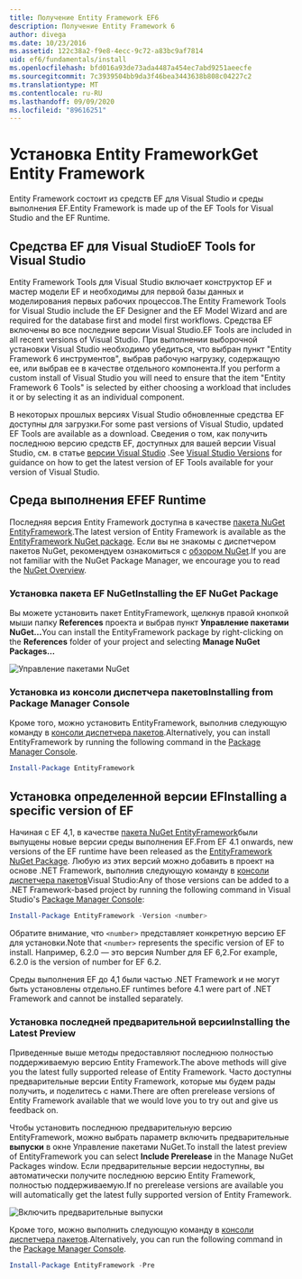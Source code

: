 ```yaml
---
title: Получение Entity Framework EF6
description: Получение Entity Framework 6
author: divega
ms.date: 10/23/2016
ms.assetid: 122c38a2-f9e8-4ecc-9c72-a83bc9af7814
uid: ef6/fundamentals/install
ms.openlocfilehash: bfd016a93de73ada4487a454ec7abd9251aeecfe
ms.sourcegitcommit: 7c3939504bb9da3f46bea3443638b808c04227c2
ms.translationtype: MT
ms.contentlocale: ru-RU
ms.lasthandoff: 09/09/2020
ms.locfileid: "89616251"
---
```

# <a name="get-entity-framework"></a><span data-ttu-id="fe652-103">Установка Entity Framework</span><span class="sxs-lookup"><span data-stu-id="fe652-103">Get Entity Framework</span></span>
<span data-ttu-id="fe652-104">Entity Framework состоит из средств EF для Visual Studio и среды выполнения EF.</span><span class="sxs-lookup"><span data-stu-id="fe652-104">Entity Framework is made up of the EF Tools for Visual Studio and the EF Runtime.</span></span>

## <a name="ef-tools-for-visual-studio"></a><span data-ttu-id="fe652-105">Средства EF для Visual Studio</span><span class="sxs-lookup"><span data-stu-id="fe652-105">EF Tools for Visual Studio</span></span>

<span data-ttu-id="fe652-106">Entity Framework Tools для Visual Studio включает конструктор EF и мастер модели EF и необходимы для первой базы данных и моделирования первых рабочих процессов.</span><span class="sxs-lookup"><span data-stu-id="fe652-106">The Entity Framework Tools for Visual Studio include the EF Designer and the EF Model Wizard and are required for the database first and model first workflows.</span></span> <span data-ttu-id="fe652-107">Средства EF включены во все последние версии Visual Studio.</span><span class="sxs-lookup"><span data-stu-id="fe652-107">EF Tools are included in all recent versions of Visual Studio.</span></span> <span data-ttu-id="fe652-108">При выполнении выборочной установки Visual Studio необходимо убедиться, что выбран пункт "Entity Framework 6 инструментов", выбрав рабочую нагрузку, содержащую ее, или выбрав ее в качестве отдельного компонента.</span><span class="sxs-lookup"><span data-stu-id="fe652-108">If you perform a custom install of Visual Studio you will need to ensure that the item "Entity Framework 6 Tools" is selected by either choosing a workload that includes it or by selecting it as an individual component.</span></span>

<span data-ttu-id="fe652-109">В некоторых прошлых версиях Visual Studio обновленные средства EF доступны для загрузки.</span><span class="sxs-lookup"><span data-stu-id="fe652-109">For some past versions of Visual Studio, updated EF Tools are available as a download.</span></span> <span data-ttu-id="fe652-110">Сведения о том, как получить последнюю версию средств EF, доступных для вашей версии Visual Studio, см. в статье [версии Visual Studio](xref:ef6/what-is-new/visual-studio) .</span><span class="sxs-lookup"><span data-stu-id="fe652-110">See [Visual Studio Versions](xref:ef6/what-is-new/visual-studio) for guidance on how to get the latest version of EF Tools available for your version of Visual Studio.</span></span>

## <a name="ef-runtime"></a><span data-ttu-id="fe652-111">Среда выполнения EF</span><span class="sxs-lookup"><span data-stu-id="fe652-111">EF Runtime</span></span>

<span data-ttu-id="fe652-112">Последняя версия Entity Framework доступна в качестве [пакета NuGet EntityFramework](https://nuget.org/packages/EntityFramework/).</span><span class="sxs-lookup"><span data-stu-id="fe652-112">The latest version of Entity Framework is available as the [EntityFramework NuGet package](https://nuget.org/packages/EntityFramework/).</span></span> <span data-ttu-id="fe652-113">Если вы не знакомы с диспетчером пакетов NuGet, рекомендуем ознакомиться с [обзором NuGet](/nuget/consume-packages/overview-and-workflow).</span><span class="sxs-lookup"><span data-stu-id="fe652-113">If you are not familiar with the NuGet Package Manager, we encourage you to read the [NuGet Overview](/nuget/consume-packages/overview-and-workflow).</span></span>

### <a name="installing-the-ef-nuget-package"></a><span data-ttu-id="fe652-114">Установка пакета EF NuGet</span><span class="sxs-lookup"><span data-stu-id="fe652-114">Installing the EF NuGet Package</span></span>

<span data-ttu-id="fe652-115">Вы можете установить пакет EntityFramework, щелкнув правой кнопкой мыши папку **References** проекта и выбрав пункт **Управление пакетами NuGet...**</span><span class="sxs-lookup"><span data-stu-id="fe652-115">You can install the EntityFramework package by right-clicking on the **References** folder of your project and selecting **Manage NuGet Packages…**</span></span>

![Управление пакетами NuGet](~/ef6/media/managenugetpackages.png)

### <a name="installing-from-package-manager-console"></a><span data-ttu-id="fe652-117">Установка из консоли диспетчера пакетов</span><span class="sxs-lookup"><span data-stu-id="fe652-117">Installing from Package Manager Console</span></span>

<span data-ttu-id="fe652-118">Кроме того, можно установить EntityFramework, выполнив следующую команду в [консоли диспетчера пакетов](https://docs.nuget.org/docs/start-here/using-the-package-manager-console).</span><span class="sxs-lookup"><span data-stu-id="fe652-118">Alternatively, you can install EntityFramework by running the following command in the [Package Manager Console](https://docs.nuget.org/docs/start-here/using-the-package-manager-console).</span></span>

``` powershell
Install-Package EntityFramework
```

## <a name="installing-a-specific-version-of-ef"></a><span data-ttu-id="fe652-119">Установка определенной версии EF</span><span class="sxs-lookup"><span data-stu-id="fe652-119">Installing a specific version of EF</span></span>

<span data-ttu-id="fe652-120">Начиная с EF 4,1, в качестве [пакета NuGet EntityFramework](https://www.nuget.org/packages/EntityFramework/)были выпущены новые версии среды выполнения EF.</span><span class="sxs-lookup"><span data-stu-id="fe652-120">From EF 4.1 onwards, new versions of the EF runtime have been released as the [EntityFramework NuGet Package](https://www.nuget.org/packages/EntityFramework/).</span></span> <span data-ttu-id="fe652-121">Любую из этих версий можно добавить в проект на основе .NET Framework, выполнив следующую команду в [консоли диспетчера пакетов](https://docs.nuget.org/docs/start-here/using-the-package-manager-console)Visual Studio:</span><span class="sxs-lookup"><span data-stu-id="fe652-121">Any of those versions can be added to a .NET Framework-based project by running the following command in Visual Studio's [Package Manager Console](https://docs.nuget.org/docs/start-here/using-the-package-manager-console):</span></span>

``` powershell
Install-Package EntityFramework -Version <number>
```

<span data-ttu-id="fe652-122">Обратите внимание, что `<number>` представляет конкретную версию EF для установки.</span><span class="sxs-lookup"><span data-stu-id="fe652-122">Note that `<number>` represents the specific version of EF to install.</span></span> <span data-ttu-id="fe652-123">Например, 6.2.0 — это версия Number для EF 6,2.</span><span class="sxs-lookup"><span data-stu-id="fe652-123">For example, 6.2.0 is the version of number for EF 6.2.</span></span>   

<span data-ttu-id="fe652-124">Среды выполнения EF до 4,1 были частью .NET Framework и не могут быть установлены отдельно.</span><span class="sxs-lookup"><span data-stu-id="fe652-124">EF runtimes before 4.1 were part of .NET Framework and cannot be installed separately.</span></span>

### <a name="installing-the-latest-preview"></a><span data-ttu-id="fe652-125">Установка последней предварительной версии</span><span class="sxs-lookup"><span data-stu-id="fe652-125">Installing the Latest Preview</span></span>

<span data-ttu-id="fe652-126">Приведенные выше методы предоставляют последнюю полностью поддерживаемую версию Entity Framework.</span><span class="sxs-lookup"><span data-stu-id="fe652-126">The above methods will give you the latest fully supported release of Entity Framework.</span></span> <span data-ttu-id="fe652-127">Часто доступны предварительные версии Entity Framework, которые мы будем рады получить, и поделитесь с нами.</span><span class="sxs-lookup"><span data-stu-id="fe652-127">There are often prerelease versions of Entity Framework available that we would love you to try out and give us feedback on.</span></span>

<span data-ttu-id="fe652-128">Чтобы установить последнюю предварительную версию EntityFramework, можно выбрать параметр включить предварительные **выпуски** в окне Управление пакетами NuGet.</span><span class="sxs-lookup"><span data-stu-id="fe652-128">To install the latest preview of EntityFramework you can select **Include Prerelease** in the Manage NuGet Packages window.</span></span> <span data-ttu-id="fe652-129">Если предварительные версии недоступны, вы автоматически получите последнюю версию Entity Framework, полностью поддерживаемую.</span><span class="sxs-lookup"><span data-stu-id="fe652-129">If no prerelease versions are available you will automatically get the latest fully supported version of Entity Framework.</span></span>

![Включить предварительные выпуски](~/ef6/media/includeprerelease.png)

<span data-ttu-id="fe652-131">Кроме того, можно выполнить следующую команду в [консоли диспетчера пакетов](https://docs.nuget.org/docs/start-here/using-the-package-manager-console).</span><span class="sxs-lookup"><span data-stu-id="fe652-131">Alternatively, you can run the following command in the [Package Manager Console](https://docs.nuget.org/docs/start-here/using-the-package-manager-console).</span></span>

``` powershell
Install-Package EntityFramework -Pre
```

